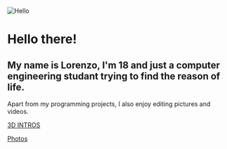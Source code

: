 ![Hello](https://media.giphy.com/media/XD9o33QG9BoMis7iM4/giphy.gif)

# **Hello there!** 
## My name is Lorenzo, I'm 18 and just a computer engineering studant trying to find the reason of life.

Apart from my programming projects, I also enjoy editing pictures and videos.

[3D INTROS](https://www.behance.net/gallery/135456307/3D-Intros)

[Photos](https://www.behance.net/gallery/135455471/Photos)
